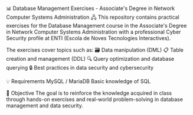 📊 Database Management Exercises - Associate's Degree in Network Computer Systems Administration 🖧
This repository contains practical exercises for the Database Management course in the Associate's Degree in Network Computer Systems Administration with a professional Cyber Security profile at ENTI (Escola de Noves Tecnologies Interactives).

The exercises cover topics such as:
🗃️ Data manipulation (DML)
📋 Table creation and management (DDL)
🔍 Query optimization and database querying
🔒 Best practices in data security and cybersecurity

💡 Requirements
MySQL / MariaDB
Basic knowledge of SQL

🚀 Objective
The goal is to reinforce the knowledge acquired in class through hands-on exercises and real-world problem-solving in database management and data security.

